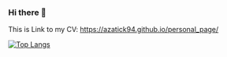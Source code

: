 ### Hi there 👋

This is Link to my CV: https://azatick94.github.io/personal_page/

[![Top Langs](https://github-readme-stats.vercel.app/api/top-langs/?username=Azatick94)](https://github.com/anuraghazra/github-readme-stats)

  

<!--
**Azatick94/Azatick94** is a ✨ _special_ ✨ repository because its `README.md` (this file) appears on your GitHub profile.

Here are some ideas to get you started:

- 🔭 I’m currently working on ...
- 🌱 I’m currently learning ...
- 👯 I’m looking to collaborate on ...
- 🤔 I’m looking for help with ...
- 💬 Ask me about ...
- 📫 How to reach me: ...
- 😄 Pronouns: ...
- ⚡ Fun fact: ...
-->
